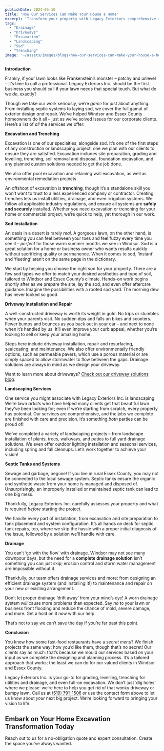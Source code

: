 ```yaml
---
publishDate: 2024-06-10
title: 'How Our Services Can Make Your House a Home'
excerpt: 'Transform your property with Legacy Exteriors comprehensive removal and replacement services, from driveways to landscaping, with eco-friendly waste disposal.'
tags:
  - "Drainage"
  - "Driveways"
  - "Excavation"
  - "Landscaping"
  - "Sod"
  - "Trenching"
image: '~/assets/images/blogs/how-our-services-can-make-your-house-a-home/how-our-services-blog-main.png'
---
```


**Introduction**

Frankly, if your lawn looks like Frankenstein’s monster – patchy and unlevel – it’s time to call a professional. Legacy Exteriors Inc. should be the first business you should call if your lawn needs that special touch. But what do we _do_, exactly?

Though we take our work seriously, we’re _game_ for just about anything. From installing septic systems to laying sod, we cover the full gamut of exterior design _and_ repair. We’ve helped Windsor and Essex County homeowners do it all – just as we’ve solved issues for our corporate clients. Here’s a list of _all_ the services we offer:

**Excavation and Trenching**

Excavation is one of our specialties, alongside sod. It’s one of the first steps of any construction or landscaping project, one we plan with our clients to ensure they are satisfied. Excavation includes site preparation, grading and levelling, trenching, soil removal and disposal, foundation excavation, and any planned custom solutions needed to get the job done.

We also offer pool excavation and retaining wall excavation, as well as environmental remediation projects.

An offshoot of excavation is **trenching**, though it’s a standalone skill you won’t want to trust to a less experienced company or contractor. Creating trenches lets us install utilities, drainage, and even irrigation systems. We follow all applicable industry regulations, and ensure all systems are **safely and securely** installed. Whether you need excavation or trenching for your home or commercial project, we’re quick to help, yet thorough in our work.

**Sod** **Installation**

An oasis in a desert is rarely _real_. A gorgeous lawn, on the other hand, is something you can feel between your toes and feel fuzzy every time you see it – _perfect_ for those warm summer months we see in Windsor. Sod is a great solution for a home or business owner who wants results quickly without sacrificing quality or permanence. When it comes to sod, ‘instant’ and ‘fleeting’ aren’t on the same page in the dictionary.

We start by helping you choose the right sod for your property. There are a few sod types we offer to match your desired aesthetics and type of soil, tailored to Windsor and Essex County’s climate. Hands-on work begins shortly after as we prepare the site, lay the sod, and even offer aftercare guidance. Imagine the possibilities with a rooted sod yard. The morning dew has never looked so good.

**Driveway Installation and Repair**

A well-constructed driveway is worth its weight in gold. No trips or stumbles when your parents visit. No sudden dips and falls on bikes and scooters. Fewer bumps and bounces as you back out in your car – and next to none when it’s handled by us. It’ll even improve your curb appeal, whether you’re looking to sell or keep your amazing home.

Steps here include driveway installation, repair and resurfacing, sealcoating, and maintenance. We also offer environmentally friendly options, such as permeable pavers, which use a porous material or are simply spaced to allow stormwater to flow between the gaps. Drainage solutions are always in mind as we design your driveway.

Want to learn more about driveways? [Check out our driveway solutions blog](https://www.legacyexteriorsinc.com/2024/05/20/driveway-repair-in-windsor/).

**Landscaping Services**

One service you might associate with Legacy Exteriors Inc. is landscaping. We’re lawn _artists_ who have helped many clients get that beautiful lawn they’ve been looking for; even if we’re starting from scratch, every property has potential. Our services are comprehensive, and the jobs we complete are finished with care and precision. It’s something _both_ parties can be proud of!

We’ve completed a variety of landscaping projects – from landscape installation of plants, trees, walkways, and patios to full yard drainage solutions. We even offer outdoor lighting installation and seasonal services, including spring and fall cleanups. Let’s work together to achieve your vision!

**Septic Tanks and Systems**

Sewage and garbage, begone! If you live in rural Essex County, you may not be connected to the local sewage system. Septic tanks ensure the organic and synthetic waste from your home is managed and disposed of. Unsurprisingly, an improperly installed or maintained septic tank can lead to one big mess.

Thankfully, Legacy Exteriors Inc. carefully assesses your property and what is required _before_ starting the project.

We handle every part of installation, from excavation and site preparation to tank placement and system configuration. It’s all hands on deck for septic tank repairs, too, where we skip the hassle with a proper initial diagnosis of the issue, followed by a solution we’ll handle with care.

**Drainage**

You can’t ‘go with the flow’ with drainage. Windsor may not see many downpour days, but the need for a **complete drainage solution** isn’t something you can just skip; erosion control and storm water management are impossible without it.

Thankfully, our team offers drainage services and more: from designing an efficient drainage system (and installing it!) to maintenance and repair on your new or existing arrangement.

Don’t let proper drainage ‘drift away’ from your mind’s eye! A worn drainage system _will_ cause more problems than expected. Say _no_ to your lawn or business front flooding and reduce the chance of mold, severe damage, and more. Get a hold on it _now_ with our help.

That’s not to say we can’t save the day if you’re far past this point.

**Conclusion**

You know how some fast-food restaurants have a _secret menu_? We finish projects the same way: how you’d like them, though that’s no secret! Our clients say as much: that’s because we mould our services based on your input as we complete the designing and planning process. It’s a tailored approach that works; the least we can do for our valued clients in Windsor and Essex County.

Legacy Exteriors Inc. is your go-to for grading, levelling, trenching for utilities and drainage, and even full-on excavation. We don’t just ‘dig holes’ where we please: we’re here to help you get rid of that wonky driveway or bumpy lawn. Call us at [(519) 791-1506](tel:+15197911506) or use the contact form above to let us know about _your_ next big project. We’re looking forward to bringing your vision to life.

## **Embark on Your Home Excavation Transformation Today**

Reach out to us for a no-obligation quote and expert consultation. Create the space you've always wanted.
